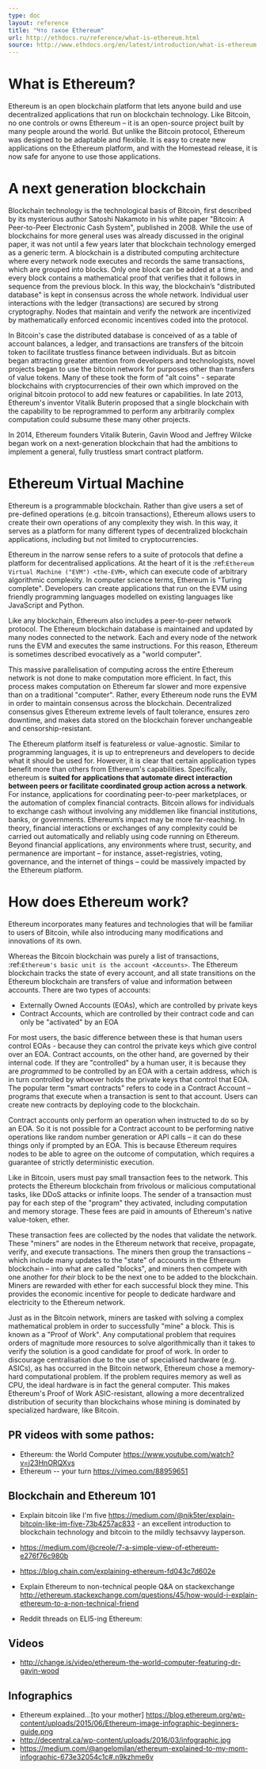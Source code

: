 ```yaml
---
type: doc
layout: reference
title: "Что такое Ethereum"
url: http://ethdocs.ru/reference/what-is-ethereum.html
source: http://www.ethdocs.org/en/latest/introduction/what-is-ethereum.html
---
```



What is Ethereum?
===========================

Ethereum is an open blockchain platform that lets anyone build and use decentralized applications that run on blockchain technology. Like Bitcoin, no one controls or owns Ethereum – it is an open-source project built by many people around the world. But unlike the Bitcoin protocol, Ethereum was designed to be adaptable and flexible. It is easy to create new applications on the Ethereum platform, and with the Homestead release, it is now safe for anyone to use those applications.

A next generation blockchain
================================================================================

Blockchain technology is the technological basis of Bitcoin, first described by its mysterious author Satoshi Nakamoto in his white paper "Bitcoin: A Peer-to-Peer Electronic Cash System", published in 2008. While the use of blockchains for more general uses was already discussed in the original paper, it was not until a few years later that blockchain technology emerged as a generic term. A blockchain is a distributed computing architecture where every network node executes and records the same transactions, which are grouped into blocks. Only one block can be added at a time, and every block contains a mathematical proof that verifies that it follows in sequence from the previous block. In this way, the blockchain’s "distributed database" is kept in consensus across the whole network. Individual user interactions with the ledger (transactions) are secured by strong cryptography. Nodes that maintain and verify the network are incentivized by mathematically enforced economic incentives coded into the protocol.

In Bitcoin's case the distributed database is conceived of as a table of account balances, a ledger, and transactions are transfers of the bitcoin token to facilitate trustless finance between individuals. But as bitcoin began attracting greater attention from developers and technologists, novel projects began to use the bitcoin network for purposes other than transfers of value tokens. Many of these took the form of "alt coins" - separate blockchains with cryptocurrencies of their own which improved on the original bitcoin protocol to add new features or capabilities. In late 2013, Ethereum's inventor Vitalik Buterin proposed that a single blockchain with the capability to be reprogrammed to perform any arbitrarily complex computation could subsume these many other projects.

In 2014, Ethereum founders Vitalik Buterin, Gavin Wood and Jeffrey Wilcke began work on a next-generation blockchain that had the ambitions to implement a general, fully trustless smart contract platform.

Ethereum Virtual Machine
================================================================================

Ethereum is a programmable blockchain. Rather than give users a set of pre-defined operations (e.g. bitcoin transactions), Ethereum allows users to create their own operations of any complexity they wish. In this way, it serves as a platform for many different types of decentralized blockchain applications, including but not limited to cryptocurrencies.

Ethereum in the narrow sense refers to a suite of protocols that define a platform for decentralised applications. At the heart of it is the :ref:`Ethereum Virtual Machine ("EVM") <the-EVM>`, which can execute code of arbitrary algorithmic complexity. In computer science terms, Ethereum is "Turing complete". Developers can create applications that run on the EVM using friendly programming languages modelled on existing languages like JavaScript and Python.

Like any blockchain, Ethereum also includes a peer-to-peer network protocol. The Ethereum blockchain database is maintained and updated by many nodes connected to the network. Each and every node of the network runs the EVM and executes the same instructions. For this reason, Ethereum is sometimes described evocatively as a "world computer".

This massive parallelisation of computing across the entire Ethereum network is not done to make computation more efficient. In fact, this process makes computation on Ethereum far slower and more expensive than on a traditional "computer". Rather, every Ethereum node runs the EVM in order to maintain consensus across the blockchain. Decentralized consensus gives Ethereum extreme levels of fault tolerance, ensures zero downtime, and makes data stored on the blockchain forever unchangeable and censorship-resistant.

The Ethereum platform itself is featureless or value-agnostic. Similar to programming languages, it is up to entrepreneurs and developers to decide what it should be used for. However, it is clear that certain application types benefit more than others from Ethereum's capabilities. Specifically, ethereum is **suited for applications that automate direct interaction between peers or facilitate coordinated group action across a network**. For instance, applications for coordinating peer-to-peer marketplaces, or the automation of complex financial contracts. Bitcoin allows for individuals to exchange cash without involving any middlemen like financial institutions, banks, or governments. Ethereum’s impact may be more far-reaching. In theory, financial interactions or exchanges of any complexity could be carried out automatically and reliably using code running on Ethereum. Beyond financial applications, any environments where trust, security, and permanence are important – for instance, asset-registries, voting, governance, and the internet of things – could be massively impacted by the Ethereum platform.

How does Ethereum work?
================================================================================

Ethereum incorporates many features and technologies that will be familiar to users of Bitcoin, while also introducing many modifications and innovations of its own.

Whereas the Bitcoin blockchain was purely a list of transactions, :ref:`Ethereum's basic unit is the account <Accounts>`. The Ethereum blockchain tracks the state of every account, and all state transitions on the Ethereum blockchain are transfers of value and information between accounts. There are two types of accounts:

- Externally Owned Accounts (EOAs), which are controlled by private keys
- Contract Accounts, which are controlled by their contract code and can only be "activated" by an EOA

For most users, the basic difference between these is that human users control EOAs - because they can control the private keys which give control over an EOA. Contract accounts, on the other hand, are governed by their internal code. If they are "controlled" by a human user, it is because they are *programmed* to be controlled by an EOA with a certain address, which is in turn controlled by whoever holds the private keys that control that EOA. The popular term "smart contracts" refers to code in a Contract Account – programs that execute when a transaction is sent to that account. Users can create new contracts by deploying code to the blockchain.

Contract accounts only perform an operation when instructed to do so by an EOA. So it is not possible for a Contract account to be performing native operations like random number generation or API calls – it can do these things only if prompted by an EOA. This is because Ethereum requires nodes to be able to agree on the outcome of computation, which requires a guarantee of strictly deterministic execution.

Like in Bitcoin, users must pay small transaction fees to the network. This protects the Ethereum blockchain from frivolous or malicious computational tasks, like DDoS attacks or infinite loops. The sender of a transaction must pay for each step of the "program" they activated, including computation and memory storage.  These fees are paid in amounts of Ethereum's native value-token, ether.

These transaction fees are collected by the nodes that validate the network. These "miners" are nodes in the Ethereum network that receive, propagate, verify, and execute transactions. The miners then group the transactions – which include many updates to the "state" of accounts in the Ethereum blockchain – into what are called "blocks", and miners then compete with one another for *their* block to be the next one to be added to the blockchain. Miners are rewarded with ether for each successful block they mine. This provides the economic incentive for people to dedicate hardware and electricity to the Ethereum network.

Just as in the Bitcoin network, miners are tasked with solving a complex mathematical problem in order to successfully "mine" a block. This is known as a "Proof of Work". Any computational problem that requires orders of magnitude more resources to solve algorithmically than it takes to verify the solution is a good candidate for proof of work. In order to discourage centralisation due to the use of specialised hardware (e.g. ASICs), as has occurred in the Bitcoin network, Ethereum chose a memory-hard computational problem. If the problem requires memory as well as CPU, the ideal hardware is in fact the general computer. This makes Ethereum's Proof of Work ASIC-resistant, allowing a more decentralized distribution of security than blockchains whose mining is dominated by specialized hardware, like Bitcoin.



PR videos with some pathos:
---------------------------------

* Ethereum: the World Computer https://www.youtube.com/watch?v=j23HnORQXvs
* Ethereum -- your turn https://vimeo.com/88959651


Blockchain and Ethereum 101
----------------------------------

* Explain bitcoin like I'm five https://medium.com/@nik5ter/explain-bitcoin-like-im-five-73b4257ac833 - an excellent introduction to blockchain technology and bitcoin to the mildly techsavvy layperson.
* https://medium.com/@creole/7-a-simple-view-of-ethereum-e276f76c980b
* https://blog.chain.com/explaining-ethereum-fd043c7d602e

* Explain Ethereum to non-technical people Q&A on stackexchange http://ethereum.stackexchange.com/questions/45/how-would-i-explain-ethereum-to-a-non-technical-friend
* Reddit threads on ELI5-ing Ethereum:



Videos
----------------------

* http://change.is/video/ethereum-the-world-computer-featuring-dr-gavin-wood

Infographics
--------------------------------

* Ethereum explained...[to your mother] https://blog.ethereum.org/wp-content/uploads/2015/06/Ethereum-image-infographic-beginners-guide.png
* http://decentral.ca/wp-content/uploads/2016/03/infographic.jpg
* https://medium.com/@angelomilan/ethereum-explained-to-my-mom-infographic-673e32054c1c#.n9kzhme6v


